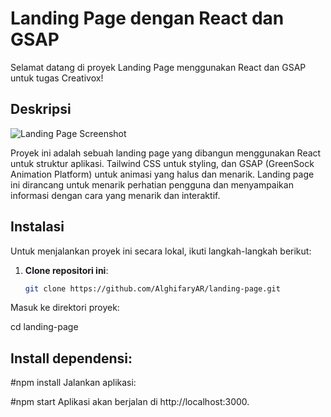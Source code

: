 # Landing Page dengan React dan GSAP

Selamat datang di proyek Landing Page menggunakan React dan GSAP untuk tugas Creativox!

## Deskripsi
![Landing Page Screenshot](4.png)


Proyek ini adalah sebuah landing page yang dibangun menggunakan React untuk struktur aplikasi. Tailwind CSS untuk styling, dan GSAP (GreenSock Animation Platform) untuk animasi yang halus dan menarik. Landing page ini dirancang untuk menarik perhatian pengguna dan menyampaikan informasi dengan cara yang menarik dan interaktif.

## Instalasi

Untuk menjalankan proyek ini secara lokal, ikuti langkah-langkah berikut:

1. **Clone repositori ini**:
   ```sh
   git clone https://github.com/AlghifaryAR/landing-page.git
Masuk ke direktori proyek:

cd landing-page

## Install dependensi:

#npm install
Jalankan aplikasi:

#npm start
Aplikasi akan berjalan di http://localhost:3000.
